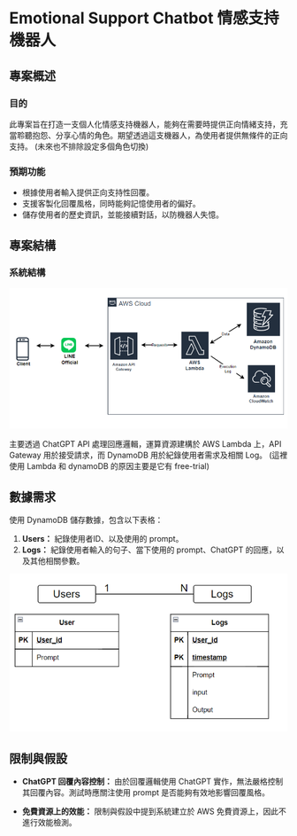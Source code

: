 
# Emotional Support Chatbot 情感支持機器人

## 專案概述

### 目的

此專案旨在打造一支個人化情感支持機器人，能夠在需要時提供正向情緒支持，充當聆聽抱怨、分享心情的角色。期望透過這支機器人，為使用者提供無條件的正向支持。
(未來也不排除設定多個角色切換)

### 預期功能

- 根據使用者輸入提供正向支持性回覆。
- 支援客製化回覆風格，同時能夠記憶使用者的偏好。
- 儲存使用者的歷史資訊，並能接續對話，以防機器人失憶。

## 專案結構

### 系統結構

![系統結構](./docs/images/system_structure.PNG)

主要透過 ChatGPT API 處理回應邏輯，運算資源建構於 AWS Lambda 上，API Gateway 用於接受請求，而 DynamoDB 用於紀錄使用者需求及相關 Log。
(這裡使用 Lambda 和 dynamoDB 的原因主要是它有 free-trial)

## 數據需求

使用 DynamoDB 儲存數據，包含以下表格：

1. **Users：** 紀錄使用者ID、以及使用的 prompt。
2. **Logs：** 紀錄使用者輸入的句子、當下使用的 prompt、ChatGPT 的回應，以及其他相關參數。

![數據結構](./docs/images/data_structure.PNG)


## 限制與假設

- **ChatGPT 回覆內容控制：** 由於回覆邏輯使用 ChatGPT 實作，無法嚴格控制其回覆內容。測試時應關注使用 prompt 是否能夠有效地影響回覆風格。

- **免費資源上的效能：** 限制與假設中提到系統建立於 AWS 免費資源上，因此不進行效能檢測。

